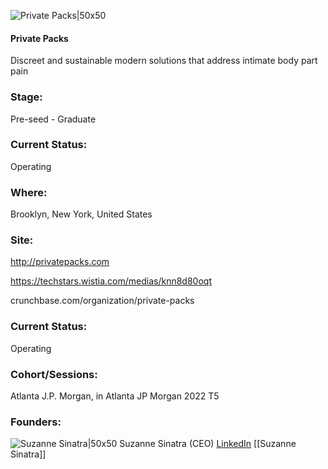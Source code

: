 

![Private Packs|50x50](https://apimg.techstars.com/connect/images/image_files/631f5c0dec241b00086decd1/original/download.jpg)

#### Private Packs
Discreet and sustainable modern solutions that address intimate body part pain

### Stage: 
Pre-seed - Graduate 

### Current Status: 
Operating

### Where:
Brooklyn, New York, United States

### Site:
http://privatepacks.com

https://techstars.wistia.com/medias/knn8d80oqt

crunchbase.com/organization/private-packs

### Current Status: 
Operating

### Cohort/Sessions: 
Atlanta J.P. Morgan, in Atlanta JP Morgan 2022 T5

### Founders: 

![Suzanne Sinatra|50x50](https://www.f6s.com/content-resource/profiles/2662249_th2.jpg) Suzanne Sinatra (CEO) [LinkedIn](https://linkedin.com/in/suzannesinatra) [[Suzanne Sinatra]]


